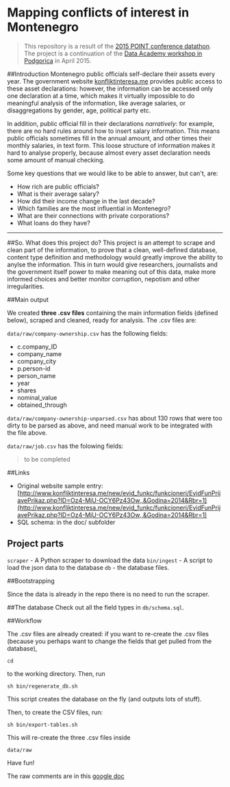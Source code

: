 # Mapping conflicts of interest in Montenegro

> This repository is a result of the [2015 POINT conference datathon](http://point.zastone.ba/en/data-academy-datathon/). The project is a continuation of the [Data Academy workshop in Podgorica](http://zastone.ba/en/da-training-in-montenegro-making-public-data-more-accessible/) in April 2015.

##Introduction
Montenegro public officials self-declare their assets every year. The government website [konfliktinteresa.me](http://www.konfliktinteresa.me/new/index.php?lang=me) provides public access to these asset declarations: however, the information can be accessed only one declaration at a time, which makes it virtually impossible to do meaningful analysis of the information, like average salaries, or disaggregations by gender, age, political party etc. 

In addition, public official fill in their declarations _narratively_: for example, there are no hard rules around how to insert salary information. This means public officials sometimes fill in the annual amount, and other times their monthly salaries, in text form. This loose structure of information makes it hard to analyse properly, because almost every asset declaration needs some amount of manual checking. 

Some key questions that we would like to be able to answer, but can't, are:

- How rich are public officials?
- What is their average salary?
- How did their income change in the last decade?
- Which families are the most influential in Montenegro?
- What are their connections with private corporations?
- What loans do they have?

___

##So. What does this project do?
This project is an attempt to scrape and clean part of the information, to prove that a clean, well-defined database, content type definition and methodology would greatly improve the ability to anylse the information. This in turn would give researchers, journalists and the government itself power to make meaning out of this data, make more informed choices and better monitor corruption, nepotism and other irregularities.

##Main output

We created **three .csv files** containing the main information fields (defined below), scraped and cleaned, ready for analysis. The .csv files are:

```data/raw/company-ownership.csv``` has the following fields:
- c.company_ID
- company_name
- company_city
- p.person-id
- person_name
- year
- shares
- nominal_value
- obtained_through

```data/raw/company-ownership-unparsed.csv``` has about 130 rows that were too dirty to be parsed as above, and need manual work to be integrated with the file above.

```data/raw/job.csv``` has the folowing fields:

>to be completed



##Links

- Original website sample entry: [http://www.konfliktinteresa.me/new/evid_funkc/funkcioneri/EvidFunPrijavePrikaz.php?ID=Oz4-MjU-OCY6Pz43Ow,,&Godina=2014&Rbr=1](http://www.konfliktinteresa.me/new/evid_funkc/funkcioneri/EvidFunPrijavePrikaz.php?ID=Oz4-MjU-OCY6Pz43Ow,,&Godina=2014&Rbr=1)
- SQL schema: in the doc/ subfolder

## Project parts

```scraper``` - A Python scraper to download the data
```bin/ingest```  - A script to load the json data to the database
```db``` - the database files.

##Bootstrapping

Since the data is already in the repo there is no need to run the scraper.

##The database
Check out all the field types in ```db/schema.sql```.

##Workflow

The .csv files are already created: if you want to re-create the .csv files (because you perhaps want to change the fields that get pulled from the database), 

```cd ```

to the working directory. Then, run

```sh bin/regenerate_db.sh```

This script creates the database on the fly (and outputs lots of stuff).

Then, to create the CSV files, run: 

```sh bin/export-tables.sh```

This will re-create the three .csv files inside

```data/raw```

Have fun!

The raw comments are in this [google
doc](https://docs.google.com/document/d/1dQkW0dJyh2BMNrJS_DjPElNIVjy36ih8vpdOAi_fyBQ/edit#heading=h.l0ljwpnglhrp)
